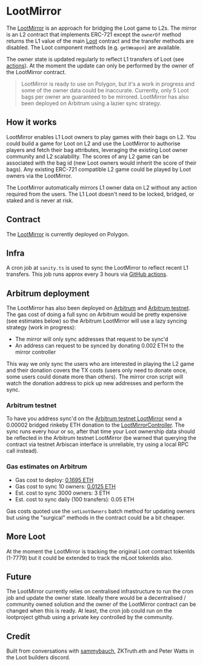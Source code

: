 # LootMirror

The [LootMirror](https://polygonscan.com/address/0xd09b6fbace8c284b2a6633c74163e2520f585acf#code) is an approach for bridging the Loot game to L2s. The mirror is an L2 contract that implements ERC-721 except the `ownerOf` method returns the L1 value of the main [Loot](https://etherscan.io/token/0xff9c1b15b16263c61d017ee9f65c50e4ae0113d7#readContract) contract and the transfer methods are disabled. The Loot component methods (e.g. `getWeapon`) are available.

The owner state is updated regularly to reflect L1 transfers of Loot (see [actions](https://github.com/geeogi/loot-mirror/actions/workflows/cron-action.yml)). At the moment the update can only be performed by the owner of the LootMirror contract.

> LootMirror is ready to use on Polygon, but it's a work in progress and some of the owner data could be inaccurate. Currently, only 5 Loot bags per owner are guaranteed to be mirrored. LootMirror has also been deployed on Arbitrum using a lazier sync strategy.

## How it works

LootMirror enables L1 Loot owners to play games with their bags on L2. You could build a game for Loot on L2 and use the LootMirror to authorise players and fetch their bag attributes, leveraging the existing Loot owner community and L2 scalability. The scores of any L2 game can be associated with the bag id (new Loot owners would inherit the score of their bags). Any existing ERC-721 compatible L2 game could be played by Loot owners via the LootMirror.

The LootMirror automatically mirrors L1 owner data on L2 without any action required from the users. The L1 Loot doesn't need to be locked, bridged, or staked and is never at risk.

## Contract

The [LootMirror](https://polygonscan.com/address/0xd09b6fbace8c284b2a6633c74163e2520f585acf#code) is currently deployed on Polygon.

## Infra

A cron job at `sanity.ts` is used to sync the LootMirror to reflect recent L1 transfers. This job runs approx every 3 hours via [GitHub actions](https://github.com/geeogi/loot-mirror/actions/workflows/cron-action.yml).

## Arbitrum deployment

The LootMirror has also been deployed on [Arbitrum](https://arbiscan.io/address/0x3b624348fc06a8629e0107a8a409b83b6297c77b#code) and [Arbitrum testnet](https://testnet.arbiscan.io/address/0x3b624348fC06a8629E0107a8a409b83B6297C77B#code). The gas cost of doing a full sync on Arbitrum would be pretty expensive (see estimates below) so the Arbitrum LootMirror will use a lazy syncing strategy (work in progress):

- The mirror will only sync addresses that request to be sync'd
- An address can request to be synced by donating 0.002 ETH to the mirror controller

This way we only sync the users who are interested in playing the L2 game and their donation covers the TX costs (users only need to donate once, some users could donate more than others). The mirror cron script will watch the donation address to pick up new addresses and perform the sync.

### Arbitrum testnet

To have you address sync'd on the [Arbitrum testnet LootMirror](https://testnet.arbiscan.io/address/0x3b624348fC06a8629E0107a8a409b83B6297C77B#code) send a 0.00002 bridged rinkeby ETH donation to the [LootMirrorController](https://testnet.arbiscan.io/address/0xac490f011cfa4676b64beca052f92a868b8827a9). The sync runs every hour or so, after that time your Loot ownership data should be reflected in the Arbitrum testnet LootMirror (be warned that querying the contract via testnet Arbiscan interface is unreliable, try using a local RPC call instead).

### Gas estimates on Arbitrum

- Gas cost to deploy: [0.1695 ETH](https://arbiscan.io/tx/0x9dabaabd720890b221659634dbafd9326c9c64f477fa7cc8cb34e9701d281f0e)
- Gas cost to sync 10 owners: [0.0125 ETH](https://arbiscan.io/tx/0x4d53afbd52daa228801ee145bdfd120dff11e969d8316fb4dc6e1e61b0baf50e)
- Est. cost to sync 3000 owners: 3 ETH
- Est. cost to sync daily (100 transfers): 0.05 ETH

Gas costs quoted use the `setLootOwners` batch method for updating owners but using the "surgical" methods in the contract could be a bit cheaper.

## More Loot

At the moment the LootMirror is tracking the original Loot contract tokenIds (1-7779) but it could be extended to track the mLoot tokenIds also.

## Future

The LootMirror currently relies on centralised infrastructure to run the cron job and update the owner state. Ideally there would be a decentralised / community owned solution and the owner of the LootMirror contract can be changed when this is ready. At least, the cron job could run on the lootproject github using a private key controlled by the community.

## Credit

Built from conversations with [sammybauch](https://twitter.com/sammybauch), ZKTruth.eth and Peter Watts in the Loot builders discord.
